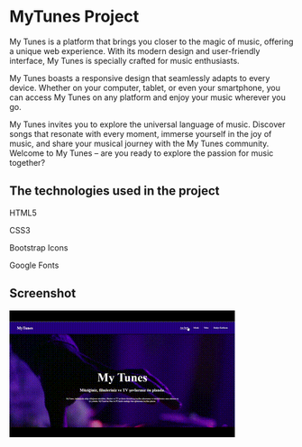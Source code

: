 <h1> MyTunes Project </h1>

My Tunes is a platform that brings you closer to the magic of music, offering a unique web experience. With its modern design and user-friendly interface, My Tunes is specially crafted for music enthusiasts.

My Tunes boasts a responsive design that seamlessly adapts to every device. Whether on your computer, tablet, or even your smartphone, you can access My Tunes on any platform and enjoy your music wherever you go.

My Tunes invites you to explore the universal language of music. Discover songs that resonate with every moment, immerse yourself in the joy of music, and share your musical journey with the My Tunes community. Welcome to My Tunes – are you ready to explore the passion for music together?

<h2> The technologies used in the project </h2>

HTML5

CSS3

Bootstrap Icons

Google Fonts

<h2> Screenshot </h2>

![](screen.gif)

